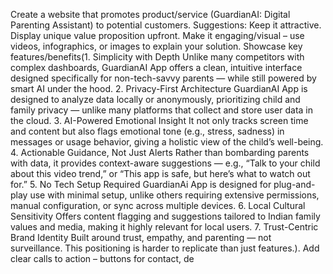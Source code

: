 Create a website that promotes product/service (GuardianAI: Digital Parenting Assistant) to potential customers. 
Suggestions: Keep it attractive. 
Display unique value proposition upfront. Make it engaging/visual – use videos, infographics, or images to explain your solution. Showcase key features/benefits(1. Simplicity with Depth Unlike many competitors with complex dashboards, GuardianAI App offers a clean, intuitive interface designed specifically for non-tech-savvy parents — while still powered by smart AI under the hood. 2. Privacy-First Architecture GuardianAI App is designed to analyze data locally or anonymously, prioritizing child and family privacy — unlike many platforms that collect and store user data in the cloud. 3. AI-Powered Emotional Insight It not only tracks screen time and content but also flags emotional tone (e.g., stress, sadness) in messages or usage behavior, giving a holistic view of the child’s well-being. 4. Actionable Guidance, Not Just Alerts Rather than bombarding parents with data, it provides context-aware suggestions — e.g., “Talk to your child about this video trend,” or “This app is safe, but here’s what to watch out for.” 5. No Tech Setup Required GuardianAi App is designed for plug-and-play use with minimal setup, unlike others requiring extensive permissions, manual configuration, or sync across multiple devices. 6. Local Cultural Sensitivity Offers content flagging and suggestions tailored to Indian family values and media, making it highly relevant for local users. 7. Trust-Centric Brand Identity Built around trust, empathy, and parenting — not surveillance. This positioning is harder to replicate than just features.). 
Add clear calls to action – buttons for contact, de
